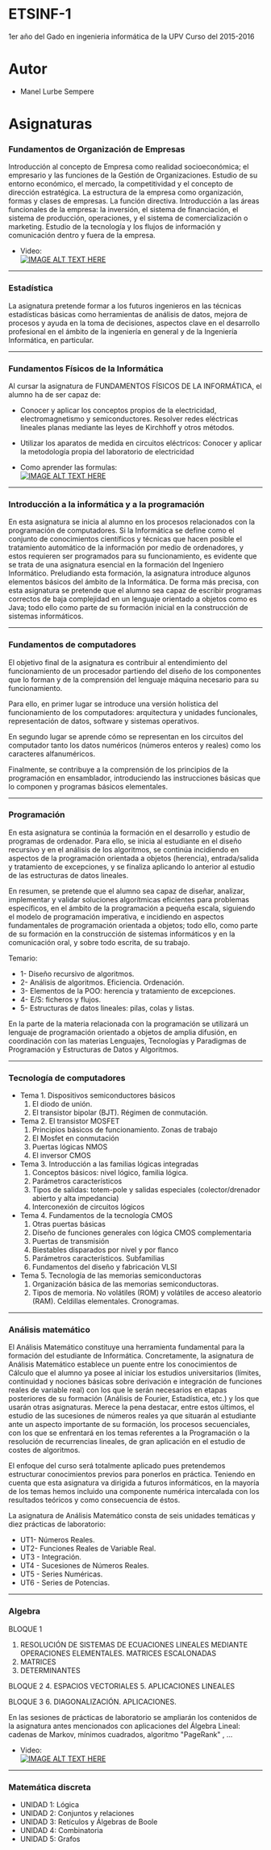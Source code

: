 __ETSINF-1__
=================

<p align=justify>
  1er año del Gado en ingenieria informática de la UPV
Curso del 2015-2016
</p>

__Autor__
=================

- Manel Lurbe Sempere

__Asignaturas__
=================

### **Fundamentos de Organización de Empresas**

Introducción al concepto de Empresa como realidad socioeconómica; el empresario y las funciones de la Gestión de Organizaciones. Estudio de su entorno económico, el mercado, la competitividad y el concepto de dirección estratégica. La estructura de la empresa como organización, formas y clases de empresas. La función directiva. Introducción a las áreas funcionales de la empresa: la inversión, el sistema de financiación, el sistema de producción, operaciones, y el sistema de comercialización o marketing. Estudio de la tecnología y los flujos de información y comunicación dentro y fuera de la empresa.

- Video: <br/>
[![IMAGE ALT TEXT HERE](http://img.youtube.com/vi/y35RekKyKec/0.jpg)](https://www.youtube.com/watch?v=y35RekKyKec)

-----
### **Estadística**

La asignatura pretende formar a los futuros ingenieros en las técnicas estadísticas básicas como herramientas de análisis de datos, mejora de procesos y ayuda en la toma de decisiones, aspectos clave en el desarrollo profesional en el ámbito de la ingeniería en general y de la Ingeniería Informática, en particular.

-----
### **Fundamentos Físicos de la Informática**

Al cursar la asignatura de FUNDAMENTOS FÍSICOS DE LA INFORMÁTICA, el alumno ha de ser capaz de:
- Conocer y aplicar los conceptos propios de la electricidad, electromagnetismo y semiconductores. Resolver redes eléctricas lineales planas mediante las leyes de Kirchhoff y otros métodos.
- Utilizar los aparatos de medida en circuitos eléctricos: Conocer y aplicar la metodología propia del laboratorio de electricidad

- Como aprender las formulas: <br/>
[![IMAGE ALT TEXT HERE](http://img.youtube.com/vi/XRxtD6rFs5U/0.jpg)](https://www.youtube.com/watch?v=XRxtD6rFs5U)

-----
### **Introducción a la informática y a la programación**

En esta asignatura se inicia al alumno en los procesos relacionados con la programación de computadores. Si la Informática se define como el conjunto de conocimientos científicos y técnicas que hacen posible el tratamiento automático de la información por medio de ordenadores, y estos requieren ser programados para su funcionamiento, es evidente que se trata de una asignatura esencial en la formación del Ingeniero Informático. Preludiando esta formación, la asignatura introduce algunos elementos básicos del ámbito de la Informática. De forma más precisa, con esta asignatura se pretende que el alumno sea capaz de escribir programas correctos de baja complejidad en un lenguaje orientado a objetos como es Java; todo ello como parte de su formación inicial en la construcción de sistemas informáticos.

-----
### **Fundamentos de computadores**

El objetivo final de la asignatura es contribuir al entendimiento del funcionamiento de un procesador partiendo del diseño de los componentes que lo forman y de la comprensión del lenguaje máquina necesario para su funcionamiento.

Para ello, en primer lugar se introduce una versión holística del funcionamiento de los computadores: arquitectura y unidades funcionales, representación de datos, software y sistemas operativos.

En segundo lugar se aprende cómo se representan en los circuitos del computador tanto los datos numéricos (números enteros y reales) como los caracteres alfanuméricos.

Finalmente, se contribuye a la comprensión de los principios de la programación en ensamblador, introduciendo las instrucciones básicas que lo componen y programas básicos elementales.

-----
### **Programación**

En esta asignatura se continúa la formación en el desarrollo y estudio de programas de ordenador. Para ello, se inicia al estudiante en el diseño recursivo y en el análisis de los algoritmos, se continúa incidiendo en aspectos de la programación orientada a objetos (herencia), entrada/salida y tratamiento de excepciones, y se finaliza aplicando lo anterior al estudio de las estructuras de datos lineales.

En resumen, se pretende que el alumno sea capaz de diseñar, analizar, implementar y validar soluciones algorítmicas eficientes para problemas específicos, en el ámbito de la programación a pequeña escala, siguiendo el modelo de programación imperativa, e incidiendo en aspectos fundamentales de programación orientada a objetos; todo ello, como parte de su formación en la construcción de sistemas informáticos y en la comunicación oral, y sobre todo escrita, de su trabajo.

Temario:
- 1- Diseño recursivo de algoritmos.
- 2- Análisis de algoritmos. Eficiencia. Ordenación.
- 3- Elementos de la POO: herencia y tratamiento de excepciones.
- 4- E/S: ficheros y flujos.
- 5- Estructuras de datos lineales: pilas, colas y listas.

En la parte de la materia relacionada con la programación se utilizará un lenguaje de programación orientado a objetos de amplia difusión, en coordinación con las materias Lenguajes, Tecnologías y Paradigmas de Programación y Estructuras de Datos y Algoritmos.

-----
### **Tecnología de computadores**

* Tema 1. Dispositivos semiconductores básicos
     1. El diodo de unión.
     2. El transistor bipolar (BJT). Régimen de conmutación.
* Tema 2. El transistor MOSFET
     1. Principios básicos de funcionamiento. Zonas de trabajo
     2. El Mosfet en conmutación
     3. Puertas lógicas NMOS
     4. El inversor CMOS
* Tema 3. Introducción a las familias lógicas integradas
     1. Conceptos básicos: nivel lógico, familia lógica.
     2. Parámetros característicos
     3. Tipos de salidas: totem-pole y salidas especiales (colector/drenador abierto y alta impedancia)
     5. Interconexión de circuitos lógicos
* Tema 4. Fundamentos de la tecnología CMOS
     1. Otras puertas básicas
     2. Diseño de funciones generales con lógica CMOS complementaria
     3. Puertas de transmisión
     4. Biestables disparados por nivel y por flanco
     5. Parámetros característicos. Subfamilias
     6. Fundamentos del diseño y fabricación VLSI
* Tema 5. Tecnología de las memorias semiconductoras
     1. Organización básica de las memorias semiconductoras.
     2. Tipos de memoria. No volátiles (ROM) y volátiles de acceso aleatorio (RAM). Celdillas elementales. Cronogramas.

-----
### **Análisis matemático**

El Análisis Matemático constituye una herramienta fundamental para la formación del estudiante de Informática. Concretamente, la asignatura de Análisis Matemático establece un puente entre los conocimientos de Cálculo que el alumno ya posee al iniciar los estudios universitarios (límites, continuidad y nociones básicas sobre derivación e integración de funciones reales de variable real) con los que le serán necesarios en etapas posteriores de su formación (Análisis de Fourier, Estadística, etc.) y los que usarán otras asignaturas. Merece la pena destacar, entre estos últimos, el estudio de las sucesiones de números reales ya que situarán al estudiante ante un aspecto importante de su formación, los procesos secuenciales, con los que se enfrentará en los temas referentes a la Programación o la resolución de recurrencias lineales, de gran aplicación en el estudio de costes de algoritmos.

El enfoque del curso será totalmente aplicado pues pretendemos estructurar conocimientos previos para ponerlos en práctica. Teniendo en cuenta que esta asignatura va dirigida a futuros informáticos, en la mayoría de los temas hemos incluido una componente numérica intercalada con los resultados teóricos y como consecuencia de éstos.

La asignatura de Análisis Matemático consta de seis unidades temáticas y diez prácticas de laboratorio:
- UT1- Números Reales.
- UT2- Funciones Reales de Variable Real.
- UT3 - Integración.
- UT4 - Sucesiones de Números Reales.
- UT5 - Series Numéricas.
- UT6 - Series de Potencias.

-----
### **Algebra**

BLOQUE 1
1. RESOLUCIÓN DE SISTEMAS DE ECUACIONES LINEALES MEDIANTE OPERACIONES ELEMENTALES. MATRICES ESCALONADAS
2. MATRICES
3. DETERMINANTES

BLOQUE 2
4. ESPACIOS VECTORIALES
5. APLICACIONES LINEALES

BLOQUE 3
6. DIAGONALIZACIÓN. APLICACIONES.

En las sesiones de prácticas de laboratorio se ampliarán los contenidos de la asignatura antes mencionados con aplicaciones del Álgebra Lineal: cadenas de Markov, mínimos cuadrados, algoritmo "PageRank" , ...

- Video: <br/>
[![IMAGE ALT TEXT HERE](http://img.youtube.com/vi/CCwd6TC16Ew/0.jpg)](https://www.youtube.com/watch?v=CCwd6TC16Ew)

-----
### **Matemática discreta**

* UNIDAD 1: Lógica
* UNIDAD 2: Conjuntos y relaciones
* UNIDAD 3: Retículos y Álgebras de Boole
* UNIDAD 4: Combinatoria
* UNIDAD 5: Grafos
